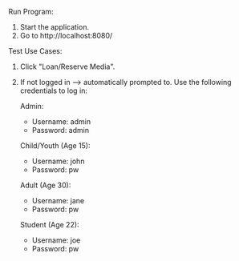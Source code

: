 Run Program:

1. Start the application.
2. Go to http://localhost:8080/

Test Use Cases:

1. Click "Loan/Reserve Media".
2. If not logged in --> automatically prompted to. Use the following credentials to log in:

   Admin:

   - Username: admin
   - Password: admin

   Child/Youth (Age 15):

   - Username: john
   - Password: pw

   Adult (Age 30):

   - Username: jane
   - Password: pw

   Student (Age 22):

   - Username: joe
   - Password: pw
